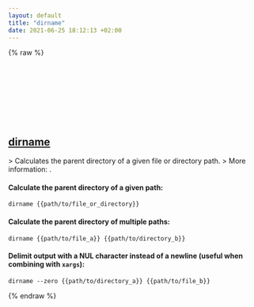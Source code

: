 ```yaml
---
layout: default
title: "dirname"
date: 2021-06-25 18:12:13 +02:00
---
```

{% raw %}
<h2 id="dirname">
  <a href="/en/common/dirname.html">dirname</a> <a href="#dirname"><svg class="icon">
    <use href="/assets/images/unicode_sprite.svg#link" />
  </svg></a>
</h2>
> Calculates the parent directory of a given file or directory path.
> More information: <https://www.gnu.org/software/coreutils/dirname>.

#### Calculate the parent directory of a given path:
```shell
dirname {{path/to/file_or_directory}}
```
#### Calculate the parent directory of multiple paths:
```shell
dirname {{path/to/file_a}} {{path/to/directory_b}}
```
#### Delimit output with a NUL character instead of a newline (useful when combining with `xargs`):
```shell
dirname --zero {{path/to/directory_a}} {{path/to/file_b}}
```
{% endraw %}